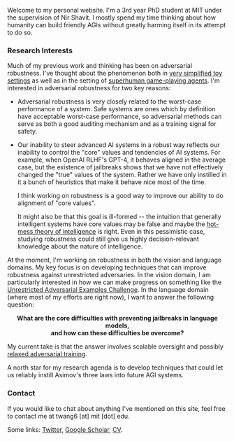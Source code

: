 Welcome to my personal website.
I'm a 3rd year PhD student at MIT under the supervision of Nir Shavit. I mostly spend my time thinking about how humanity can build friendly AGIs without greatly harming itself in its attempt to do so.

### Research Interests

Much of my previous work and thinking has been on adversarial robustness. I've thought about the phenomenon both in [very simplified toy settings](https://dspace.mit.edu/handle/1721.1/139041) as well as in the setting of [superhuman game-playing agents](https://arxiv.org/abs/2211.00241). I'm interested in adversarial robustness for two key reasons:

- Adversarial robustness is very closely related to the worst-case performance of a system. Safe systems are ones which by definition have acceptable worst-case performance, so adversarial methods can serve as both a good auditing mechanism and as a training signal for safety.

- Our inability to steer advanced AI systems in a robust way reflects our inability to control the "core" values and tendencies of AI systems. For example, when OpenAI RLHF's GPT-4, it behaves aligned in the average case, but the existence of jailbreaks shows that we have not effectively changed the "true" values of the system. Rather we have only instilled in it a bunch of heuristics that make it behave nice most of the time.

  I think working on robustness is a good way to improve our ability to do alignment of "core values".
  
  It might also be that this goal is ill-formed -- the intuition that generally intelligent systems have core values may be false and maybe the [hot-mess theory of intelligence](https://sohl-dickstein.github.io/2023/03/09/coherence.html) is right. Even in this pessimistic case, studying robustness could still give us highly decision-relevant knowledge about the nature of intelligence.

At the moment, I'm working on robustness in both the vision and language domains. My key focus is on developing techniques that can improve robustness against unrestricted adversaries. In the vision domain, I am particularly interested in how we can make progress on something like the [Unrestricted Adversarial Examples Challenge](https://github.com/openphilanthropy/unrestricted-adversarial-examples). In the language domain (where most of my efforts are right now), I want to answer the following question:

<p style="text-align: center;"><b>What are the core difficulties with preventing jailbreaks in language models,<br>and how can these difficulties be overcome?</b></p>

My current take is that the answer involves scalable oversight and possibly [relaxed adversarial training](https://www.alignmentforum.org/posts/atBQ3NHyqnBadrsGP/latent-adversarial-training).

A north star for my research agenda is to develop techniques that could let us
reliably instill Asimov's three laws into future AGI systems.

### Contact

If you would like to chat about anything I've mentioned on this site,
feel free to contact me at
twang6 [at] mit [dot] edu.

Some links:
[Twitter](https://twitter.com/5kovt),
[Google Scholar](https://scholar.google.com/citations?user=YWiob00AAAAJ),
[CV](docs/tony-wang-cv.pdf).
